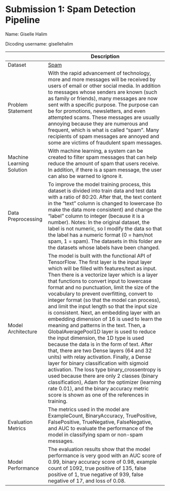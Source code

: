 # Submission 1: Spam Detection Pipeline
Name: Giselle Halim

Dicoding username: gisellehalim

| | Description |
| ----------- | ----------- |
| Dataset | [Spam](https://www.kaggle.com/datasets/matleonard/nlp-course) |
| Problem Statement | With the rapid advancement of technology, more and more messages will be received by users of email or other social media. In addition to messages whose senders are known (such as family or friends), many messages are now sent with a specific purpose. The purpose can be for promotions, newsletters, and even attempted scams. These messages are usually annoying because they are numerous and frequent, which is what is called “spam”. Many recipients of spam messages are annoyed and some are victims of fraudulent spam messages. |
| Machine Learning Solution | With machine learning, a system can be created to filter spam messages that can help reduce the amount of spam that users receive. In addition, if there is a spam message, the user can also be warned to ignore it. |
| Data Preprocessing | To improve the model training process, this dataset is divided into train data and test data with a ratio of 80:20. After that, the text content in the “text” column is changed to lowercase (to make the data more consistent) and change the “label” column to integer (because it is a number). Notes: In the original dataset, the label is not numeric, so I modify the data so that the label has a numeric format (0 = ham/not spam, 1 = spam). The datasets in this folder are the datasets whose labels have been changed. |
| Model Architecture | The model is built with the functional API of TensorFlow. The first layer is the input layer which will be filled with features/text as input. Then there is a vectorize layer which is a layer that functions to convert input to lowercase format and no punctuation, limit the size of the vocabulary to prevent overfitting, convert to integer format (so that the model can process), and limit the input length so that the input size is consistent. Next, an embedding layer with an embedding dimension of 16 is used to learn the meaning and patterns in the text. Then, a GlobalAveragePool1D layer is used to reduce the input dimension, the 1D type is used because the data is in the form of text. After that, there are two Dense layers (64 and 32 units) with relay activation. Finally, a Dense layer for binary classification with sigmoid activation. The loss type binary_crossentropy is used because there are only 2 classes (binary classification), Adam for the optimizer (learning rate 0.01), and the binary accuracy metric score is shown as one of the references in training. |
| Evaluation Metrics | The metrics used in the model are ExampleCount, BinaryAccuracy, TruePositive, FalsePositive, TrueNegative, FalseNegative, and AUC to evaluate the performance of the model in classifying spam or non-spam messages. |
| Model Performance | The evaluation results show that the model performance is very good with an AUC score of 0.99, binary accuracy score of 0.98, example count of 1092, true positive of 135, false positive of 1, true negative of 939, false negative of 17, and loss of 0.08. |
